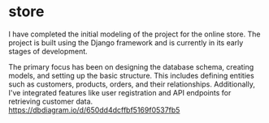 # store

I have completed the initial modeling of the project for the online store. The project is built using the Django framework and is currently in its early stages of development.

The primary focus has been on designing the database schema, creating models, and setting up the basic structure. This includes defining entities such as customers, products, orders, and their relationships. Additionally, I've integrated features like user registration and API endpoints for retrieving customer data.
https://dbdiagram.io/d/650dd4dcffbf5169f0537fb5

